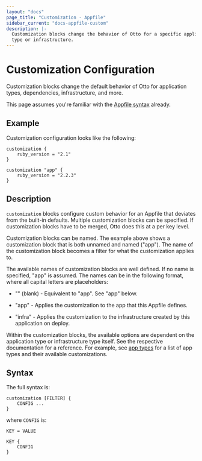 ```yaml
---
layout: "docs"
page_title: "Customization - Appfile"
sidebar_current: "docs-appfile-custom"
description: |-
  Customization blocks change the behavior of Otto for a specific application
  type or infrastructure.
---
```


# Customization Configuration

Customization blocks change the default behavior of Otto for application types,
dependencies, infrastructure, and more.

This page assumes you're familiar with the
[Appfile syntax](/docs/appfile/syntax.html) already.

## Example

Customization configuration looks like the following:

```
customization {
    ruby_version = "2.1"
}

customization "app" {
    ruby_version = "2.2.3"
}
```

## Description

`customization` blocks configure custom behavior for an Appfile that
deviates from the built-in defaults. Multiple customization blocks
can be specified. If customization blocks have to be merged, Otto does this
at a per key level.

Customization blocks can be named. The example above shows a customization
block that is both unnamed and named ("app"). The name of the customization
block becomes a filter for what the customization applies to.

The available names of customization blocks are well defined. If no name
is specified, "app" is assumed. The names can be in the following format,
where all capital letters are placeholders:

  * "" (blank) - Equivalent to "app". See "app" below.

  * "app" - Applies the customization to the app that this Appfile defines.

  * "infra" - Applies the customization to the infrastructure created by
      this application on deploy.

Within the customization blocks, the available options are dependent on
the application type or infrastructure type itself. See the respective
documentation for a reference. For example, see [app types](/docs/apps/index.html)
for a list of app types and their available customizations.

## Syntax

The full syntax is:

```
customization [FILTER] {
    CONFIG ...
}
```

where `CONFIG` is:

```
KEY = VALUE

KEY {
    CONFIG
}
```
